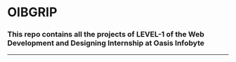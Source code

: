 # OIBGRIP

<h3>This repo contains all the projects of LEVEL-1 of the Web Development and Designing Internship at Oasis Infobyte</h3>
<hr>
